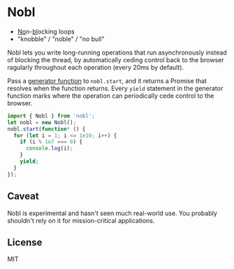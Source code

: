 # Nobl
* <ins>No</ins>n-<ins>bl</ins>ocking loops
* "knobble" / "noble" / "no bull"

Nobl lets you write long-running operations that run asynchronously instead of blocking the thread, by automatically ceding control back to the browser ragularly throughout each operation (every 20ms by default).

Pass a [generator function](https://developer.mozilla.org/en-US/docs/Web/JavaScript/Reference/Operators/function*) to `nobl.start`, and it returns a Promise that resolves when the function returns. Every `yield` statement in the generator function marks where the operation can periodically cede control to the browser.

```javascript
import { Nobl } from 'nobl';
let nobl = new Nobl();
nobl.start(function* () {
  for (let i = 1; i <= 1e10; i++) {
    if (i % 1e7 === 0) {
      console.log(i);
    }
    yield;
  }
});
```

## Caveat
Nobl is experimental and hasn't seen much real-world use. You probably shouldn't rely on it for mission-critical applications.

## License
MIT
